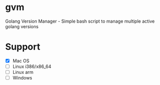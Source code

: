 # gvm
Golang Version Manager - Simple bash script to manage multiple active golang versions


# Support
- [x] Mac OS
- [ ] Linux i386/x86_64
- [ ] Linux arm
- [ ] Windows